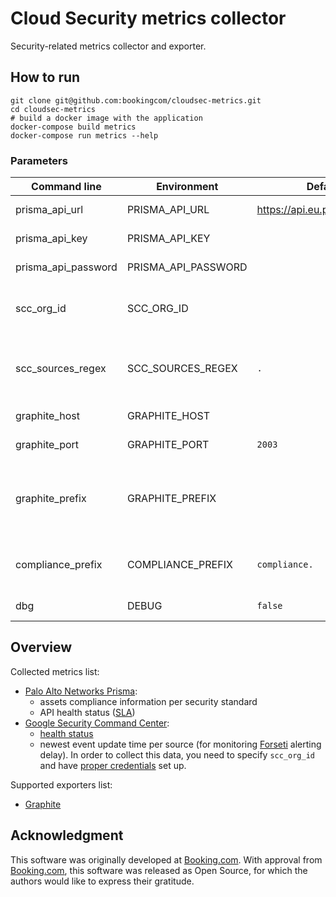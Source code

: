 # Cloud Security metrics collector

Security-related metrics collector and exporter.

## How to run

```console
git clone git@github.com:bookingcom/cloudsec-metrics.git
cd cloudsec-metrics
# build a docker image with the application
docker-compose build metrics
docker-compose run metrics --help
```

### Parameters

| Command line            | Environment             | Default                  | Description                           |
| ----------------------- | ----------------------- | ------------------------ | ------------------------------------- |
| prisma_api_url          | PRISMA_API_URL          | https://api.eu.prismacloud.io | Prisma API key                   |
| prisma_api_key          | PRISMA_API_KEY          |                          | Prisma API key                        |
| prisma_api_password     | PRISMA_API_PASSWORD     |                          | Prisma API password                   |
| scc_org_id              | SCC_ORG_ID              |                          | Google SCC numeric organisation ID    |
| scc_sources_regex       | SCC_SOURCES_REGEX       | `.`                      | Google SCC sources Display Name filter regexp |
| graphite_host           | GRAPHITE_HOST           |                          | Graphite hostname                     |
| graphite_port           | GRAPHITE_PORT           | `2003`                   | Graphite port                         |
| graphite_prefix         | GRAPHITE_PREFIX         |                          | Global Graphite metrics prefix, applied to everything |
| compliance_prefix       | COMPLIANCE_PREFIX       | `compliance.`            | Graphite compliance metrics prefix    |
| dbg                     | DEBUG                   | `false`                  | debug mode                            |

## Overview

Collected metrics list:

- [Palo Alto Networks Prisma](https://www.paloaltonetworks.com/cloud-security):
  - assets compliance information per security standard
  - API health status ([SLA](https://www.paloaltonetworks.com/resources/datasheets/prisma-public-cloud-service-level-agreement))
- [Google Security Command Center](https://cloud.google.com/security-command-center/):
  - [health status](https://status.cloud.google.com/)
  - newest event update time per source (for monitoring [Forseti](https://forsetisecurity.org/) alerting delay).
  In order to collect this data, you need to specify `scc_org_id` and 
  have [proper credentials](https://cloud.google.com/docs/authentication/production) set up.

Supported exporters list:

- [Graphite](https://graphiteapp.org/)

## Acknowledgment

This software was originally developed at [Booking.com](http://www.booking.com).
With approval from [Booking.com](http://www.booking.com), this software was released
as Open Source, for which the authors would like to express their gratitude.

